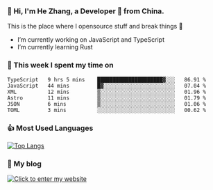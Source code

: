 ### 👋 Hi, I'm He Zhang, a Developer 🚀 from China.

This is the place where I opensource stuff and break things :rofl:

- I’m currently working on JavaScript and TypeScript
- I’m currently learning Rust

### 💪 This week I spent my time on 
<!--START_SECTION:waka-->

```text
TypeScript   9 hrs 5 mins    █████████████████████▓░░░   86.91 %
JavaScript   44 mins         █▓░░░░░░░░░░░░░░░░░░░░░░░   07.04 %
XML          12 mins         ▒░░░░░░░░░░░░░░░░░░░░░░░░   01.96 %
Astro        11 mins         ▒░░░░░░░░░░░░░░░░░░░░░░░░   01.79 %
JSON         6 mins          ▒░░░░░░░░░░░░░░░░░░░░░░░░   01.06 %
TOML         3 mins          ░░░░░░░░░░░░░░░░░░░░░░░░░   00.62 %
```

<!--END_SECTION:waka-->

### 👍 Most Used Languages
[![Top Langs](https://github-readme-stats.vercel.app/api/top-langs/?username=zhanghecool&layout=compact)](https://zhanghe.cool)

### 🌈 My blog 
[![Click to enter my website](https://cdn.jsdelivr.net/gh/zhanghecool/assets/images/gif/zhanghecools.gif)](https://zhanghe.cool)
